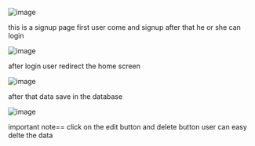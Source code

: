 ![image](https://github.com/karanbaghel/Todo/assets/96646893/2fc16a13-8ac4-4d0f-a9ed-b3276688afc4)



this is a signup page first user come and signup
after that he or she can login

![image](https://github.com/karanbaghel/Todo/assets/96646893/e4d22cb0-951c-4c95-908c-7bf741d925be)


after login user redirect the home screen

![image](https://github.com/karanbaghel/Todo/assets/96646893/81033799-1ac0-428d-a92e-93f22635ce3b)


after that data save in the database

![image](https://github.com/karanbaghel/Todo/assets/96646893/23afcf5d-fb94-4dd7-94bd-eaf81b18acf6)


important note==
click on the edit button and delete button user can easy delte the data






